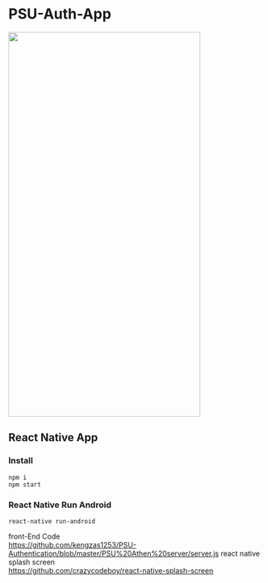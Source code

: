 # PSU-Auth-App
<img style="-webkit-user-select: none;margin: auto;cursor: zoom-in;" src="https://lh3.googleusercontent.com/5gIFn8ohs2gSqF6UdzkrEtJEzzet7EnRK2PbCeZiKwMO-N7wSpOUXkH5KwmvAgHWtiPTjAIOKKY2p3Rk7xVGG8KtvrhK7PDFKf1Jk_mY7ys6b8BheDLLVfMyS5eGRwuFAfQTrH6LRUAnbzuBCxJxBmMm2z5CP9hc0T4nSssgu5o1vYGBIGXcQlL46rEEKcEUSq54Mzz_PZlhwIZHGjTWMb3UGWceo3JUnG7BmeOHvqM20aZcJK-GC0FdzhYh0FyTRvrpou6vTYDFW2zAyV_6yw_MErz-OaF0fZUE8yBAAsOcDZ16TyYlYvFNfICm-KZaz9davlhgPyAaJmYSHhto3h91_3ofGAUa65xsekVFtmx9qHPxqm8y93R5muvatL6dFKdsfFS7LkC3n3zVKzGuiNX4pXhpZVjXUYj_xChulCErDiE4kYPQHr72UJPS_gNgRc06Y88HhdHV5Mk806GKgmortRvzUPi0_RzyY5KEywo3Se9aA-LPFZ34fMwhObpV93noHcuReTaf9fCPyu2jbu-pujd9YU6KpsMT2y6mt0PyjfP6sb_69mZCAUaHFusuheKYGdxT5uPBVjkUr2ctSuHEoHDmummNuECl3xTTXlVrorY9LXFAytbHdCnKVcqGoJM6llrhFFqayILeCKvD-WQPJnUwfqy6A0uvsqegw4AXxlhPGTAtbJw51czqb6Qb6xeZ=w1920-h953-ft" width="380" height="763">

## React Native App
### Install
```
npm i
npm start
```
### React Native Run Android
```
react-native run-android
```
front-End Code </br>
https://github.com/kengzas1253/PSU-Authentication/blob/master/PSU%20Athen%20server/server.js
react native splash screen </br>
https://github.com/crazycodeboy/react-native-splash-screen
